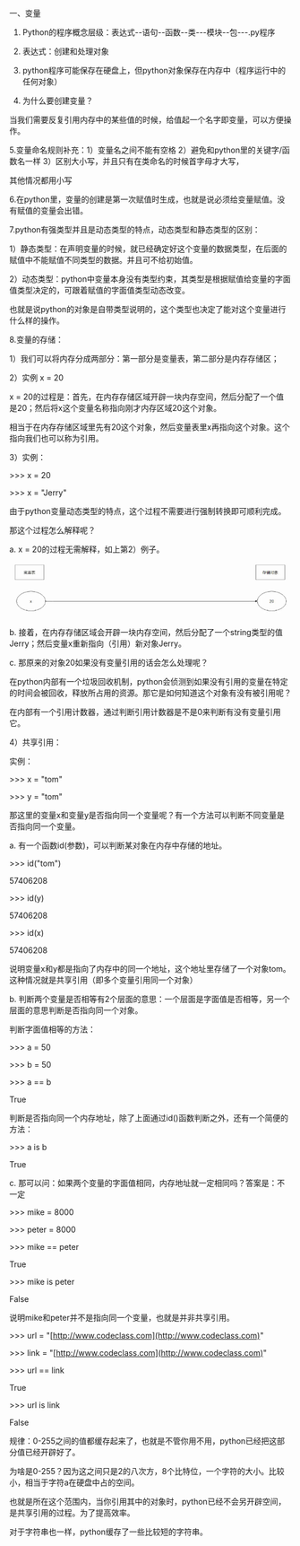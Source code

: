 一、变量

1. Python的程序概念层级：表达式--语句--函数--类---模块--包---.py程序

2. 表达式：创建和处理对象

3. python程序可能保存在硬盘上，但python对象保存在内存中（程序运行中的任何对象）

4. 为什么要创建变量？

当我们需要反复引用内存中的某些值的时候，给值起一个名字即变量，可以方便操作。

5.变量命名规则补充：1）变量名之间不能有空格 2）避免和python里的关键字/函数名一样 3）区别大小写，并且只有在类命名的时候首字母才大写，

其他情况都用小写

6.在python里，变量的创建是第一次赋值时生成，也就是说必须给变量赋值。没有赋值的变量会出错。

7.python有强类型并且是动态类型的特点，动态类型和静态类型的区别：

1）静态类型：在声明变量的时候，就已经确定好这个变量的数据类型，在后面的赋值中不能赋值不同类型的数据。并且可不给初始值。

2）动态类型：python中变量本身没有类型约束，其类型是根据赋值给变量的字面值类型决定的，可跟着赋值的字面值类型动态改变。

也就是说python的对象是自带类型说明的，这个类型也决定了能对这个变量进行什么样的操作。

8.变量的存储：

1）我们可以将内存分成两部分：第一部分是变量表，第二部分是内存存储区；

2）实例 x = 20

x = 20的过程是：首先，在内存存储区域开辟一块内存空间，然后分配了一个值是20；然后将x这个变量名称指向刚才内存区域20这个对象。

相当于在内存存储区域里先有20这个对象，然后变量表里x再指向这个对象。这个指向我们也可以称为引用。

3）实例：

&gt;&gt;&gt; x = 20

&gt;&gt;&gt; x = "Jerry"

由于python变量动态类型的特点，这个过程不需要进行强制转换即可顺利完成。

那这个过程怎么解释呢？

a. x = 20的过程无需解释，如上第2）例子。

![](/assets/1)

b. 接着，在内存存储区域会开辟一块内存空间，然后分配了一个string类型的值Jerry；然后变量x重新指向（引用）新对象Jerry。

c. 那原来的对象20如果没有变量引用的话会怎么处理呢？

在python内部有一个垃圾回收机制，python会侦测到如果没有引用的变量在特定的时间会被回收，释放所占用的资源。那它是如何知道这个对象有没有被引用呢？

在内部有一个引用计数器，通过判断引用计数器是不是0来判断有没有变量引用它。

4）共享引用：

实例：

&gt;&gt;&gt; x = "tom"

&gt;&gt;&gt; y = "tom"

那这里的变量x和变量y是否指向同一个变量呢？有一个方法可以判断不同变量是否指向同一个变量。

a. 有一个函数id\(参数\)，可以判断某对象在内存中存储的地址。

&gt;&gt;&gt; id\("tom"\)

57406208

&gt;&gt;&gt; id\(y\)

57406208

&gt;&gt;&gt; id\(x\)

57406208

说明变量x和y都是指向了内存中的同一个地址，这个地址里存储了一个对象tom。这种情况就是共享引用（即多个变量引用同一个对象）

b. 判断两个变量是否相等有2个层面的意思：一个层面是字面值是否相等，另一个层面的意思判断是否指向同一个对象。

判断字面值相等的方法：

&gt;&gt;&gt; a = 50

&gt;&gt;&gt; b = 50

&gt;&gt;&gt; a == b

True

判断是否指向同一个内存地址，除了上面通过id\(\)函数判断之外，还有一个简便的方法：

&gt;&gt;&gt; a is b

True

c. 那可以问：如果两个变量的字面值相同，内存地址就一定相同吗？答案是：不一定

&gt;&gt;&gt; mike = 8000

&gt;&gt;&gt; peter = 8000

&gt;&gt;&gt; mike == peter

True

&gt;&gt;&gt; mike is peter

False

说明mike和peter并不是指向同一个变量，也就是并非共享引用。

&gt;&gt;&gt; url = "[http://www.codeclass.com](http://www.codeclass.com)"

&gt;&gt;&gt; link = "[http://www.codeclass.com](http://www.codeclass.com)"

&gt;&gt;&gt; url == link

True

&gt;&gt;&gt; url is link

False

规律：0-255之间的值都缓存起来了，也就是不管你用不用，python已经把这部分值已经开辟好了。

为啥是0-255？因为这之间只是2的八次方，8个比特位，一个字符的大小。比较小，相当于字符a在硬盘中占的空间。

也就是所在这个范围内，当你引用其中的对象时，python已经不会另开辟空间，是共享引用的过程。为了提高效率。

对于字符串也一样，python缓存了一些比较短的字符串。

